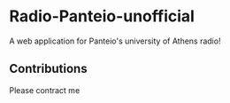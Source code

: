 # Radio-Panteio-unofficial

A web application for Panteio's university of Athens radio!

## Contributions

Please contract me
